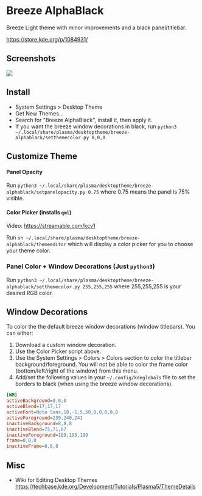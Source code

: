 # Breeze AlphaBlack

Breeze Light theme with minor improvements and a black panel/titlebar.

https://store.kde.org/p/1084931/

## Screenshots

![](https://cn.pling.com/img//hive/content-pre1/175800-1.png)

## Install

* System Settings > Desktop Theme
* Get New Themes...
* Search for "Breeze AlphaBlack", install it, then apply it.
* If you want the breeze window decorations in black, run `python3 ~/.local/share/plasma/desktoptheme/breeze-alphablack/setthemecolor.py 0,0,0`

## Customize Theme

#### Panel Opacity

Run `python3 ~/.local/share/plasma/desktoptheme/breeze-alphablack/setpanelopacity.py 0.75` where 0.75 means the panel is 75% visible.


#### Color Picker (installs `qml`)

Video: https://streamable.com/kcv1

Run `sh ~/.local/share/plasma/desktoptheme/breeze-alphablack/themeeditor` which will display a color picker for you to choose your theme color.


### Panel Color + Window Decorations (Just `python3`)

Run `python3 ~/.local/share/plasma/desktoptheme/breeze-alphablack/setthemecolor.py 255,255,255` where 255,255,255 is your desired RGB color.


## Window Decorations

To color the the default breeze window decorations (window titlebars). You can either:

1. Download a custom window decoration.
2. Use the Color Picker script above.
3. Use the System Settings > Colors > Colors section to color the titlebar background/foreground. You will not be able to color the frame color (bottom/left/right of the window) from this menu.
4. Add/set the following values in your `~/.config/kdeglobals` file to set the borders to black (when using the breeze window decorations).

```ini
[WM]
activeBackground=0,0,0
activeBlend=17,17,17
activeFont=Noto Sans,10,-1,5,50,0,0,0,0,0
activeForeground=239,240,241
inactiveBackground=8,8,8
inactiveBlend=75,71,67
inactiveForeground=189,195,199
frame=0,0,0
inactiveFrame=8,8,8
```

## Misc

* Wiki for Editing Desktop Themes  
  https://techbase.kde.org/Development/Tutorials/Plasma5/ThemeDetails
